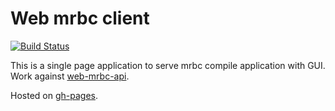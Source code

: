 # Web mrbc client

[![Build Status](https://travis-ci.org/KamataRyo/web-mrbc-client.svg?branch=master)](https://travis-ci.org/KamataRyo/web-mrbc-client)

This is a single page application to serve mrbc compile application with GUI.
Work against [web-mrbc-api](https://github.com/KamataRyo/web-mrbc-api).

Hosted on [gh-pages](https://kamataryo.github.io/web-mrbc-api).
